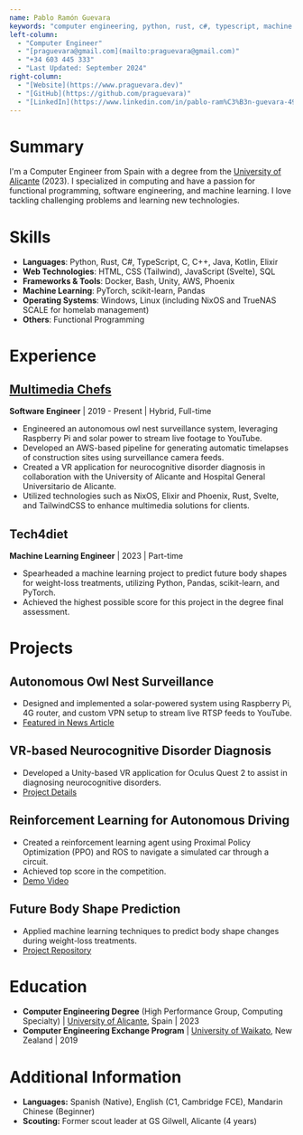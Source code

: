 ```yaml
---
name: Pablo Ramón Guevara
keywords: "computer engineering, python, rust, c#, typescript, machine learning, virtual reality, autonomous systems, web development, linux, windows, reinforcement learning"
left-column:
  - "Computer Engineer"
  - "[praguevara@gmail.com](mailto:praguevara@gmail.com)"
  - "+34 603 445 333"
  - "Last Updated: September 2024"
right-column:
  - "[Website](https://www.praguevara.dev)"
  - "[GitHub](https://github.com/praguevara)"
  - "[LinkedIn](https://www.linkedin.com/in/pablo-ram%C3%B3n-guevara-498283165/)"
---
```


# Summary

I'm a Computer Engineer from Spain with a degree from the [University of Alicante](https://www.ua.es/) (2023). I specialized in computing and have a passion for functional programming, software engineering, and machine learning. I love tackling challenging problems and learning new technologies.

# Skills

- **Languages**: Python, Rust, C#, TypeScript, C, C++, Java, Kotlin, Elixir
- **Web Technologies**: HTML, CSS (Tailwind), JavaScript (Svelte), SQL
- **Frameworks & Tools**: Docker, Bash, Unity, AWS, Phoenix
- **Machine Learning**: PyTorch, scikit-learn, Pandas
- **Operating Systems**: Windows, Linux (including NixOS and TrueNAS SCALE for homelab management)
- **Others**: Functional Programming

# Experience

## [Multimedia Chefs](https://www.multimediachefs.com)

**Software Engineer** | 2019 - Present | Hybrid, Full-time

- Engineered an autonomous owl nest surveillance system, leveraging Raspberry Pi and solar power to stream live footage to YouTube.
- Developed an AWS-based pipeline for generating automatic timelapses of construction sites using surveillance camera feeds.
- Created a VR application for neurocognitive disorder diagnosis in collaboration with the University of Alicante and Hospital General Universitario de Alicante.
- Utilized technologies such as NixOS, Elixir and Phoenix, Rust, Svelte, and TailwindCSS to enhance multimedia solutions for clients.

## Tech4diet

**Machine Learning Engineer** | 2023 | Part-time

- Spearheaded a machine learning project to predict future body shapes for weight-loss treatments, utilizing Python, Pandas, scikit-learn, and PyTorch.
- Achieved the highest possible score for this project in the degree final assessment.

# Projects

## Autonomous Owl Nest Surveillance

- Designed and implemented a solar-powered system using Raspberry Pi, 4G router, and custom VPN setup to stream live RTSP feeds to YouTube.
- [Featured in News Article](https://web.archive.org/web/20220401124435/https://cadenaser.com/2022/04/01/el-niu-dun-duc-als-secans-de-la-plana-de-lleida/)

## VR-based Neurocognitive Disorder Diagnosis

- Developed a Unity-based VR application for Oculus Quest 2 to assist in diagnosing neurocognitive disorders.
- [Project Details](https://www.simialab.com/projects/realidad-virtual-aplicada-a-transtornos-neurocognitivos)

## Reinforcement Learning for Autonomous Driving

- Created a reinforcement learning agent using Proximal Policy Optimization (PPO) and ROS to navigate a simulated car through a circuit.
- Achieved top score in the competition.
- [Demo Video](https://www.youtube.com/watch?v=u8DQiB4AqWo)

## Future Body Shape Prediction

- Applied machine learning techniques to predict body shape changes during weight-loss treatments.
- [Project Repository](http://hdl.handle.net/10045/136544)

# Education

- **Computer Engineering Degree** (High Performance Group, Computing Specialty) | [University of Alicante](https://www.ua.es/), Spain | 2023
- **Computer Engineering Exchange Program** | [University of Waikato](https://www.waikato.ac.nz/), New Zealand | 2019

# Additional Information

- **Languages:** Spanish (Native), English (C1, Cambridge FCE), Mandarin Chinese (Beginner)
- **Scouting:** Former scout leader at GS Gilwell, Alicante (4 years)
